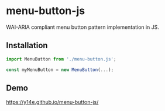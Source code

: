 # menu-button-js
WAI-ARIA compliant menu button pattern implementation in JS.
## Installation
```js
import MenuButton from './menu-button.js';

const myMenuButton = new MenuButton(...);
```
## Demo
https://y14e.github.io/menu-button-js/
